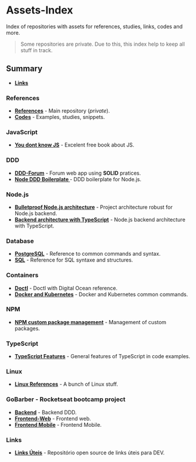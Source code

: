 # Assets-Index
Index of repositories with assets for references, studies, links, codes and more.
> Some repositories are private. Due to this, this index help to keep all stuff in track.

## Summary
- **[Links](#links)**

### References
- **[References][1]** - Main repository (_private_).
- **[Codes][2]** - Examples, studies, snippets.

### JavaScript
- **[You dont know JS][15]** - Excelent free book about JS.

### DDD
- **[DDD-Forum][3]** - Forum web app using **SOLID** pratices.
- **[Node DDD Boilerplate ][17]** - DDD boilerplate for Node.js.

### Node.js
- **[Bulletproof Node.js architecture][4]** - Project architecture robust for Node.js backend.
- **[Backend architecture with TypeScript][5]** - Node.js backend architecture with TypeScript.

### Database
- **[PostgreSQL][6]** - Reference to common commands and syntax.
- **[SQL][7]** - Reference for SQL syntaxe and structures.

### Containers
- **[Doctl][8]** - Doctl with Digital Ocean reference.
- **[Docker and Kubernetes][9]** - Docker and Kubernetes common commands.

### NPM
- **[NPM custom package management][10]** - Management of custom packages.

### TypeScript
- **[TypeScript Features][11]** - General features of TypeScript in code examples.

### Linux
- **[Linux References][18]** - A bunch of Linux stuff.

### GoBarber - Rocketseat bootcamp project
- **[Backend][12]** - Backend DDD.
- **[Frontend-Web][13]** - Frontend web.
- **[Frontend Mobile][14]** - Frontend Mobile.

### Links
- **[Links Úteis][16]** - Repositório open source de links úteis para DEV.

[1]:https://github.com/SirMcClay/References
[2]:https://github.com/SirMcClay/Codelib
[3]:https://github.com/SirMcClay/ddd-forum
[4]:https://github.com/SirMcClay/bulletproof-nodejs
[5]:https://github.com/SirMcClay/nodejs-backend-architecture-typescript
[6]:https://github.com/SirMcClay/PostgreSQL
[7]:https://github.com/SirMcClay/SQL
[8]:https://github.com/SirMcClay/Doctl-Digital-Ocean
[9]:https://github.com/SirMcClay/Docker-K8s
[10]:https://github.com/SirMcClay/NPM-Packages
[11]:https://github.com/SirMcClay/Typescript-Features
[12]:https://github.com/SirMcClay/GoBarber-back-end-DDD
[13]:https://github.com/SirMcClay/GoBarber-Web
[14]:https://github.com/SirMcClay/GoBarber-App
[15]:https://github.com/SirMcClay/You-Dont-Know-JS
[16]:https://github.com/SirMcClay/Links-uteis
[17]:https://github.com/SirMcClay/node-ddd-boilerplate
[18]:https://github.com/SirMcClay/Linux-References
